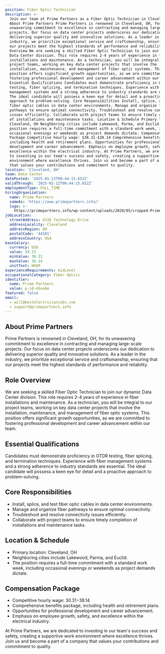 ```yaml
---
position: Fiber Optic Technician
description: >-
  Join our team at Prime Partners as a Fiber Optic Technician in Cleveland, OH.
  About Prime Partners Prime Partners is renowned in Cleveland, OH, for its
  unwavering commitment to excellence in contracting and managing large-scale
  projects. Our focus on data center projects underscores our dedication to
  delivering superior quality and innovative solutions. As a leader in the
  industry, we prioritize exceptional service and craftsmanship, ensuring that
  our projects meet the highest standards of performance and reliability. Role
  Overview We are seeking a skilled Fiber Optic Technician to join our dynamic
  Data Center division. This role requires 2-4 years of experience in fiber
  installations and maintenance. As a technician, you will be integral to our
  project teams, working on key data center projects that involve the
  installation, maintenance, and management of fiber optic systems. This
  position offers significant growth opportunities, as we are committed to
  fostering professional development and career advancement within our team.
  Essential Qualifications Candidates must demonstrate proficiency in OTDR
  testing, fiber splicing, and termination techniques. Experience with fiber
  management systems and a strong adherence to industry standards are essential.
  The ideal candidate will possess a keen eye for detail and a proactive
  approach to problem-solving. Core Responsibilities Install, splice, and test
  fiber optic cables in data center environments. Manage and organize fiber
  pathways to ensure optimal connectivity. Troubleshoot and resolve connectivity
  issues efficiently. Collaborate with project teams to ensure timely completion
  of installations and maintenance tasks. Location & Schedule Primary location:
  Cleveland, OH Neighboring cities include Lakewood, Parma, and Euclid. The
  position requires a full-time commitment with a standard work week, including
  occasional evenings or weekends as project demands dictate. Compensation
  Package Competitive hourly wage: $30.31-$38.14 Comprehensive benefits package,
  including health and retirement plans. Opportunities for professional
  development and career advancement. Emphasis on employee growth, safety, and
  excellence within the electrical industry. At Prime Partners, we are dedicated
  to investing in our team's success and safety, creating a supportive work
  environment where excellence thrives. Join us and become a part of a company
  that values your contributions and commitment to quality.
location: 'Cleveland, OH'
team: Data Center
datePosted: '2025-01-13T00:44:15.652Z'
validThrough: '2025-02-12T00:44:15.652Z'
employmentType: FULL_TIME
hiringOrganization:
  name: Prime Partners
  sameAs: 'https://www.primepartners.info/'
  logo: >-
    https://primepartners.info/wp-content/uploads/2020/05/cropped-Prime-Partners-Logo-NO-BG-1-1.png
jobLocation:
  streetAddress: 4316 Technology Drive
  addressLocality: Cleveland
  addressRegion: OH
  postalCode: '44101'
  addressCountry: USA
baseSalary:
  currency: USD
  value: 34.23
  minValue: 30.31
  maxValue: 38.14
  unitText: HOUR
experienceRequirements: midLevel
occupationalCategory: Fiber Optics
identifier:
  name: Prime Partners
  value: p-id-nbxa6o
featured: false
email:
  - will@bestelectricianjobs.com
  - support@primepartners.info
---
```




## About Prime Partners

Prime Partners is renowned in Cleveland, OH, for its unwavering commitment to excellence in contracting and managing large-scale projects. Our focus on data center projects underscores our dedication to delivering superior quality and innovative solutions. As a leader in the industry, we prioritize exceptional service and craftsmanship, ensuring that our projects meet the highest standards of performance and reliability.

## Role Overview

We are seeking a skilled Fiber Optic Technician to join our dynamic Data Center division. This role requires 2-4 years of experience in fiber installations and maintenance. As a technician, you will be integral to our project teams, working on key data center projects that involve the installation, maintenance, and management of fiber optic systems. This position offers significant growth opportunities, as we are committed to fostering professional development and career advancement within our team.

## Essential Qualifications

Candidates must demonstrate proficiency in OTDR testing, fiber splicing, and termination techniques. Experience with fiber management systems and a strong adherence to industry standards are essential. The ideal candidate will possess a keen eye for detail and a proactive approach to problem-solving.

## Core Responsibilities

- Install, splice, and test fiber optic cables in data center environments.
- Manage and organize fiber pathways to ensure optimal connectivity.
- Troubleshoot and resolve connectivity issues efficiently.
- Collaborate with project teams to ensure timely completion of installations and maintenance tasks.

## Location & Schedule

- Primary location: Cleveland, OH
- Neighboring cities include Lakewood, Parma, and Euclid.
- The position requires a full-time commitment with a standard work week, including occasional evenings or weekends as project demands dictate.

## Compensation Package

- Competitive hourly wage: $30.31-$38.14
- Comprehensive benefits package, including health and retirement plans.
- Opportunities for professional development and career advancement.
- Emphasis on employee growth, safety, and excellence within the electrical industry.

At Prime Partners, we are dedicated to investing in our team's success and safety, creating a supportive work environment where excellence thrives. Join us and become a part of a company that values your contributions and commitment to quality.